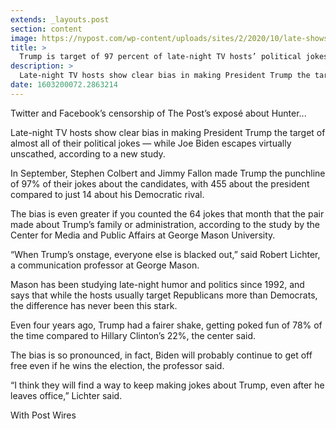 ```yaml
--- 
extends: _layouts.post 
section: content 
image: https://nypost.com/wp-content/uploads/sites/2/2020/10/late-shows-trump-98.jpg?quality=90&strip=all&w=1200 
title: > 
  Trump is target of 97 percent of late-night TV hosts’ political jokes 
description: > 
  Late-night TV hosts show clear bias in making President Trump the target of almost all of their political jokes — while Joe Biden escapes virtually unscathed, according to a new study.In September, Stephen Colbert and Jimmy Fallon made Trump the punchline of 97% of their jokes about the candidates, with 455 about the president compared to just 14 about his Democratic rival.“When Trump’s onstage, everyone else is blacked out,” said Robert Lichter, a communication professor at George Mason.Mason has been studying late-night humor and politics since 1992, and says that while the hosts usually target Republicans more than Democrats, the difference has never been this stark.“I think they will find a way to keep making jokes about Trump, even after he leaves office,” Lichter said. 
date: 1603200072.2863214 
--- 
```

<div><p>Twitter and Facebook&#8217;s censorship of The Post&#8217;s expos&#233; about Hunter...</p><p>Late-night TV hosts show clear bias in making President Trump the target of almost all of their political jokes &#8212; while Joe Biden escapes virtually unscathed, according to a new study.</p>
<p>In September, Stephen Colbert and Jimmy Fallon made Trump the punchline of 97% of their jokes about the candidates, with 455 about the president compared to just 14 about his Democratic rival.</p>
<p>The bias is even greater if you counted the 64 jokes that month that the pair made about Trump&#8217;s family or administration, according to the study by the Center for Media and Public Affairs at George Mason University.</p>
<p>&#8220;When Trump&#8217;s onstage, everyone else is blacked out,&#8221; said Robert Lichter, a communication professor at George Mason.</p>
<p>Mason has been studying late-night humor and politics since 1992, and says that while the hosts usually target Republicans more than Democrats, the difference has never been this stark.</p>
<p>Even four years ago, Trump had a fairer shake, getting poked fun of 78% of the time compared to Hillary Clinton&#8217;s 22%, the center said.</p>
<p>The bias is so pronounced, in fact, Biden will probably continue to get off free even if he wins the election, the professor said.</p>
<p>&#8220;I think they will find a way to keep making jokes about Trump, even after he leaves office,&#8221; Lichter said.</p>
<p>With Post Wires</p>
			</div>